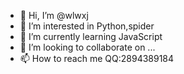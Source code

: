 - 👋 Hi, I’m @wlwxj
- 👀 I’m interested in Python,spider
- 🌱 I’m currently learning JavaScript
- 💞️ I’m looking to collaborate on ...
- 📫 How to reach me QQ:2894389184

<!---
wlwxj/wlwxj is a ✨ special ✨ repository because its `README.md` (this file) appears on your GitHub profile.
You can click the Preview link to take a look at your changes.
--->
